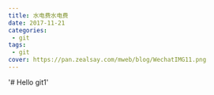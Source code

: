 ```yaml
---
title: 水电费水电费
date: 2017-11-21
categories:
 - git
tags:
 - git
cover: https://pan.zealsay.com/mweb/blog/WechatIMG11.png 
---
```


'# Hello git1'
